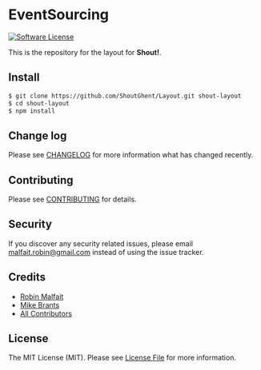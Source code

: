 # EventSourcing

[![Software License](https://img.shields.io/badge/license-MIT-brightgreen.svg?style=flat-square)](LICENSE.md)

This is the repository for the layout for **Shout!**.

## Install

``` bash
$ git clone https://github.com/ShoutGhent/Layout.git shout-layout
$ cd shout-layout
$ npm install
```

## Change log

Please see [CHANGELOG](CHANGELOG.md) for more information what has changed recently.


## Contributing

Please see [CONTRIBUTING](CONTRIBUTING.md) for details.

## Security

If you discover any security related issues, please email malfait.robin@gmail.com instead of using the issue tracker.

## Credits

- [Robin Malfait](https://github.com/RobinMalfait)
- [Mike Brants](https://github.com/mgbrants)
- [All Contributors](../../contributors)

## License

The MIT License (MIT). Please see [License File](LICENSE.md) for more information.

